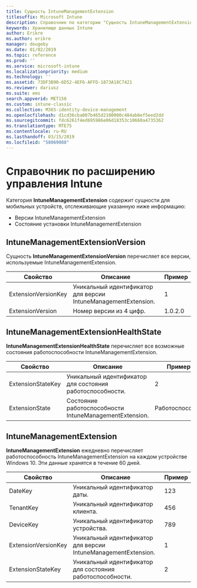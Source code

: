 ```yaml
---
title: Сущность IntuneManagementExtension
titlesuffix: Microsoft Intune
description: Справочник по категории "Сущность IntuneManagementExtension" коллекций сущностей в API хранилища данных Intune.
keywords: Хранилище данных Intune
author: Erikre
ms.author: erikre
manager: dougeby
ms.date: 01/02/2019
ms.topic: reference
ms.prod: ''
ms.service: microsoft-intune
ms.localizationpriority: medium
ms.technology: ''
ms.assetid: 73DF3B90-6D52-4EF6-AFFD-1873A18C7421
ms.reviewer: dariusz
ms.suite: ems
search.appverid: MET150
ms.custom: intune-classic
ms.collection: M365-identity-device-management
ms.openlocfilehash: d1cd36cba007b465d2100000c484ab6ef5eed2dd
ms.sourcegitcommit: fdc6261f4ed695986e06d18353c10660a4735362
ms.translationtype: MTE75
ms.contentlocale: ru-RU
ms.lasthandoff: 03/15/2019
ms.locfileid: "58069088"
---
```

# <a name="reference-for-intune-management-extension"></a>Справочник по расширению управления Intune

Категория **IntuneManagementExtension** содержит сущности для мобильных устройств, отслеживающие указанную ниже информацию:

  -  Версии IntuneManagementExtension
  -  Состояние установки IntuneManagementExtension

## <a name="intunemanagementextensionversion"></a>IntuneManagementExtensionVersion

Сущность **IntuneManagementExtensionVersion** перечисляет все версии, используемые IntuneManagementExtension.

| Свойство  | Описание | Пример |
|---------|------------|--------|
| ExtensionVersionKey |Уникальный идентификатор для версии IntuneManagementExtension. | 1 |
| ExtensionVersion |Номер версии из 4 цифр. |1.0.2.0 |

## <a name="intunemanagementextensionhealthstate"></a>IntuneManagementExtensionHealthState

**IntuneManagementExtensionHealthState** перечисляет все возможные состояния работоспособности IntuneManagementExtension.

| Свойство  | Описание | Пример |
|---------|------------|--------|
| ExtensionStateKey |Уникальный идентификатор для состояния работоспособности. | 2 |
| ExtensionState |Состояние работоспособности IntuneManagementExtension. | Работоспособно |

## <a name="intunemanagementextension"></a>IntuneManagementExtension

**IntuneManagementExtension** ежедневно перечисляет работоспособность IntuneManagementExtension на каждом устройстве Windows 10.
Эти данные хранятся в течение 60 дней. 


|      Свойство       |                         Описание                         | Пример |
|---------------------|-------------------------------------------------------------|---------|
|       DateKey       |               Уникальный идентификатор даты.                |   123   |
|      TenantKey      |              Уникальный идентификатор клиента.               |   456   |
|      DeviceKey      |              Уникальный идентификатор устройства.               |   789   |
| ExtensionVersionKey | Уникальный идентификатор для версии IntuneManagementExtension. |    1    |
|  ExtensionStateKey  |             Уникальный идентификатор для состояния работоспособности.              |    2    |

